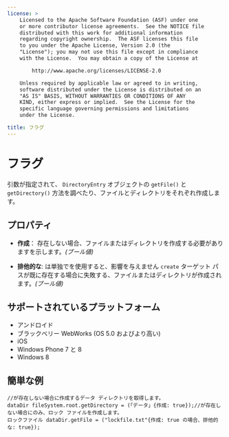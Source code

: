 ```yaml
---
license: >
    Licensed to the Apache Software Foundation (ASF) under one
    or more contributor license agreements.  See the NOTICE file
    distributed with this work for additional information
    regarding copyright ownership.  The ASF licenses this file
    to you under the Apache License, Version 2.0 (the
    "License"); you may not use this file except in compliance
    with the License.  You may obtain a copy of the License at

        http://www.apache.org/licenses/LICENSE-2.0

    Unless required by applicable law or agreed to in writing,
    software distributed under the License is distributed on an
    "AS IS" BASIS, WITHOUT WARRANTIES OR CONDITIONS OF ANY
    KIND, either express or implied.  See the License for the
    specific language governing permissions and limitations
    under the License.

title: フラグ
---
```


# フラグ

引数が指定されて、 `DirectoryEntry` オブジェクトの `getFile()` と `getDirectory()` 方法を調べたり、ファイルとディレクトリをそれぞれ作成します。

## プロパティ

*   **作成**： 存在しない場合、ファイルまたはディレクトリを作成する必要がありますを示します。*(ブール値)*

*   **排他的な**: は単独でを使用すると、影響を与えません `create` ターゲット パスが既に存在する場合に失敗する、ファイルまたはディレクトリが作成されます。*(ブール値)*

## サポートされているプラットフォーム

*   アンドロイド
*   ブラックベリー WebWorks (OS 5.0 およびより高い)
*   iOS
*   Windows Phone 7 と 8
*   Windows 8

## 簡単な例

    //が存在しない場合に作成するデータ ディレクトリを取得します。
    dataDir fileSystem.root.getDirectory = (「データ」{作成: true});//が存在しない場合にのみ、ロック ファイルを作成します。
    ロックファイル dataDir.getFile = ("lockfile.txt"{作成: true の場合、排他的な: true});